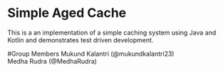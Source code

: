 # Simple Aged Cache

This is a an implementation of a simple caching system using Java and Kotlin and demonstrates test driven development.

#Group Members
Mukund Kalantri (@mukundkalantri23) \
Medha Rudra (@MedhaRudra)

